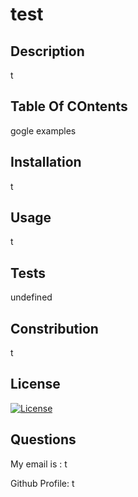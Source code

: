 # test

  ## Description 
   t

   ## Table Of COntents 
   gogle examples 

  ## Installation
  t

  ## Usage
  t

  ## Tests
  undefined

  ## Constribution
  t

  ## License
  [![License](https://img.shields.io/badge/MIT.svg)](https://opensource.org/licenses/Apache-2.0)

  ## Questions 

  My email is : t

  Github Profile: t
